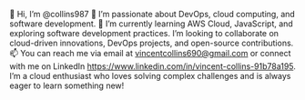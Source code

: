 👋 Hi, I’m @collins987
👀 I’m passionate about DevOps, cloud computing, and software development.
🌱 I’m currently learning AWS Cloud, JavaScript, and exploring software development practices.
I’m looking to collaborate on cloud-driven innovations, DevOps projects, and open-source contributions.
📫 You can reach me via email at vincentcollins690@gmail.com or connect with me on LinkedIn https://www.linkedin.com/in/vincent-collins-91b78a195.
I’m a cloud enthusiast who loves solving complex challenges and is always eager to learn something new!
